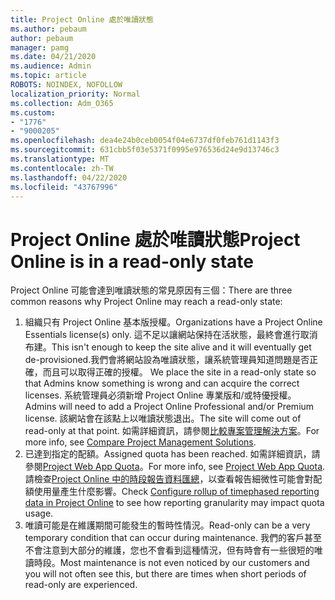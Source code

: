 ```yaml
---
title: Project Online 處於唯讀狀態
ms.author: pebaum
author: pebaum
manager: pamg
ms.date: 04/21/2020
ms.audience: Admin
ms.topic: article
ROBOTS: NOINDEX, NOFOLLOW
localization_priority: Normal
ms.collection: Adm_O365
ms.custom:
- "1776"
- "9000205"
ms.openlocfilehash: dea4e24b0ceb0054f04e6737df0feb761d1143f3
ms.sourcegitcommit: 631cbb5f03e5371f0995e976536d24e9d13746c3
ms.translationtype: MT
ms.contentlocale: zh-TW
ms.lasthandoff: 04/22/2020
ms.locfileid: "43767996"
---
```

# <a name="project-online-is-in-a-read-only-state"></a><span data-ttu-id="b9b94-102">Project Online 處於唯讀狀態</span><span class="sxs-lookup"><span data-stu-id="b9b94-102">Project Online is in a read-only state</span></span>

<span data-ttu-id="b9b94-103">Project Online 可能會達到唯讀狀態的常見原因有三個：</span><span class="sxs-lookup"><span data-stu-id="b9b94-103">There are three common reasons why Project Online may reach a read-only state:</span></span>

1. <span data-ttu-id="b9b94-104">組織只有 Project Online 基本版授權。</span><span class="sxs-lookup"><span data-stu-id="b9b94-104">Organizations have a Project Online Essentials license(s) only.</span></span> <span data-ttu-id="b9b94-105">這不足以讓網站保持在活狀態，最終會進行取消布建。</span><span class="sxs-lookup"><span data-stu-id="b9b94-105">This isn't enough to keep the site alive and it will eventually get de-provisioned.</span></span><span data-ttu-id="b9b94-106">我們會將網站設為唯讀狀態，讓系統管理員知道問題是否正確，而且可以取得正確的授權。</span><span class="sxs-lookup"><span data-stu-id="b9b94-106"> We place the site in a read-only state so that Admins know something is wrong and can acquire the correct licenses.</span></span> <span data-ttu-id="b9b94-107">系統管理員必須新增 Project Online 專業版和/或特優授權。</span><span class="sxs-lookup"><span data-stu-id="b9b94-107">Admins will need to add a Project Online Professional and/or Premium license.</span></span> <span data-ttu-id="b9b94-108">該網站會在該點上以唯讀狀態退出。</span><span class="sxs-lookup"><span data-stu-id="b9b94-108">The site will come out of read-only at that point.</span></span> <span data-ttu-id="b9b94-109">如需詳細資訊，請參閱[比較專案管理解決方案](https://products.office.com/project/compare-microsoft-project-management-software?tab=1)。</span><span class="sxs-lookup"><span data-stu-id="b9b94-109">For more info, see [Compare Project Management Solutions](https://products.office.com/project/compare-microsoft-project-management-software?tab=1).</span></span>
2. <span data-ttu-id="b9b94-110">已達到指定的配額。</span><span class="sxs-lookup"><span data-stu-id="b9b94-110">Assigned quota has been reached.</span></span> <span data-ttu-id="b9b94-111">如需詳細資訊，請參閱[Project Web App Quota](https://docs.microsoft.com/projectonline/tune-project-online-performance#project-web-app-quota)。</span><span class="sxs-lookup"><span data-stu-id="b9b94-111">For more info, see [Project Web App Quota](https://docs.microsoft.com/projectonline/tune-project-online-performance#project-web-app-quota).</span></span> <span data-ttu-id="b9b94-112">請檢查[Project Online 中的時段報告資料匯總](https://docs.microsoft.com/ProjectOnline/configure-rollup-of-timephased-reporting-data-in-project-online)，以查看報告細微性可能會對配額使用量產生什麼影響。</span><span class="sxs-lookup"><span data-stu-id="b9b94-112">Check [Configure rollup of timephased reporting data in Project Online](https://docs.microsoft.com/ProjectOnline/configure-rollup-of-timephased-reporting-data-in-project-online) to see how reporting granularity may impact quota usage.</span></span>
3. <span data-ttu-id="b9b94-113">唯讀可能是在維護期間可能發生的暫時性情況。</span><span class="sxs-lookup"><span data-stu-id="b9b94-113">Read-only can be a very temporary condition that can occur during maintenance.</span></span> <span data-ttu-id="b9b94-114">我們的客戶甚至不會注意到大部分的維護，您也不會看到這種情況，但有時會有一些很短的唯讀時段。</span><span class="sxs-lookup"><span data-stu-id="b9b94-114">Most maintenance is not even noticed by our customers and you will not often see this, but there are times when short periods of read-only are experienced.</span></span>
